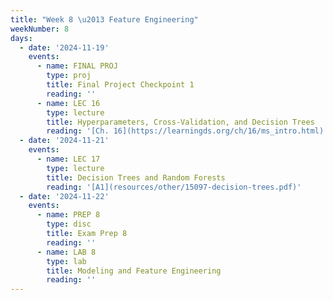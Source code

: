 ```yaml
---
title: "Week 8 \u2013 Feature Engineering"
weekNumber: 8
days:
  - date: '2024-11-19'
    events:
      - name: FINAL PROJ
        type: proj
        title: Final Project Checkpoint 1
        reading: ''
      - name: LEC 16
        type: lecture
        title: Hyperparameters, Cross-Validation, and Decision Trees
        reading: '[Ch. 16](https://learningds.org/ch/16/ms_intro.html)'
  - date: '2024-11-21'
    events:
      - name: LEC 17
        type: lecture
        title: Decision Trees and Random Forests
        reading: '[A1](resources/other/15097-decision-trees.pdf)'
  - date: '2024-11-22'
    events:
      - name: PREP 8
        type: disc
        title: Exam Prep 8
        reading: ''
      - name: LAB 8
        type: lab
        title: Modeling and Feature Engineering
        reading: ''
---
```

